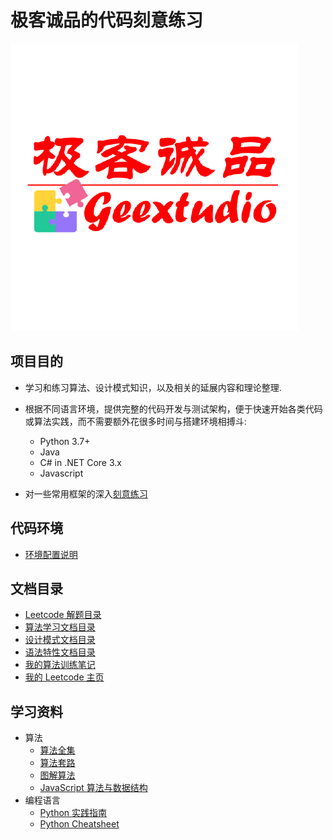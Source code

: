 # 极客诚品的代码刻意练习

![logo](./images/geextudio.png)

## 项目目的

* 学习和练习算法、设计模式知识，以及相关的延展内容和理论整理.
* 根据不同语言环境，提供完整的代码开发与测试架构，便于快速开始各类代码或算法实践，而不需要额外花很多时间与搭建环境相搏斗:

  * Python 3.7+
  * Java
  * C# in .NET Core 3.x
  * Javascript
* 对一些常用框架的深入[刻意练习](./src/frameworklab/)

## 代码环境

* [环境配置说明](env.md)

## 文档目录

* [Leetcode 解题目录](toc.leetcode.md)
* [算法学习文档目录](toc.algorithm.md)
* [设计模式文档目录](toc.designpattern.md)
* [语法特性文档目录](toc.language.md)
* [我的算法训练笔记](./notes/leetcode/README.md)
* [我的 Leetcode 主页](https://leetcode-cn.com/u/geextudio/)

## 学习资料

* 算法
  * [算法全集](https://thealgorithms.github.io/)
  * [算法套路](https://github.com/labuladong/fucking-algorithm)
  * [图解算法](https://algorithm-visualizer.org/)
  * [JavaScript 算法与数据结构](https://github.com/trekhleb/javascript-algorithms/blob/master/README.zh-CN.md)
* 编程语言
  * [Python 实践指南](https://pythonguidecn.readthedocs.io/zh/latest/index.html)
  * [Python Cheatsheet](https://www.pythonsheets.com/)
